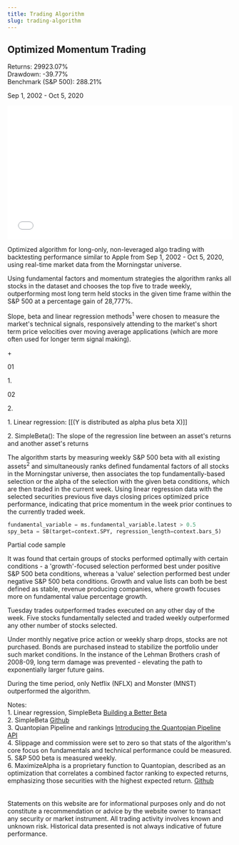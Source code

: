 ```yaml
---
title: Trading Algorithm
slug: trading-algorithm
---
```


  <div class="clearfix mb4">
    <div class="relative md-col md-col-8">
      <div class="border-box">
        <h2 class="mt0 mb4 pr2">Optimized Momentum Trading</h2>
      </div>
    </div>
  </div>

  <div class="clearfix mb4 flex">
    <div class="relative md-col md-col-4 push">
      <div class="border-box">
        <div class="flex bt pb2 pt2">
          <div>
            Returns: 29923.07%
            <br />
            Drawdown: -39.77%
          </div>
          <div class="push pl1">
            <span class="lg" />
          </div>
        </div>
        <div class="flex bt pb2 pt2">
          <div>
            Benchmark (S&P 500): 288.21%
          </div>
          <div class="push pl1">
            <span class="lh" />
          </div>
        </div>
      </div>
    </div>
  </div>

  <div class="clearfix">
    <p class="date">Sep 1, 2002 - Oct 5, 2020</p>
  </div>

  <div class="clearfix full-width mb4">
    <iframe
      width="100%"
      height="300px"
      frameborder="0"
      scrolling="no"
      src="//plotly.com/~ayako0/104.embed?link=false&modebar=false&logo=false">
    </iframe>
  </div>

  <div class="clearfix mb4">
    <div class="md-col-8">
      <p class="intro">
        Optimized algorithm for long-only, non-leveraged algo trading with
        backtesting performance similar to Apple from Sep 1, 2002 - Oct 5, 2020,
        using real-time market data from the Morningstar universe.
      </p>
      <p>
        Using fundamental factors and momentum strategies the algorithm ranks
        all stocks in the dataset and chooses the top five to trade weekly,
        outperforming most long term held stocks in the given time frame within
        the S&P 500 at a percentage gain of 28,777%.
      </p>
      <p>
        Slope, beta and linear regression methods<sup>1</sup> were chosen to
        measure the market's technical signals, responsively attending to the
        market's short term price velocities over moving average applications
        (which are more often used for longer term signal making).
      </p>
    </div>
  </div>

  <div class="clearfix mb4" style="max-width: 44rem">
    <div class="relative ml0 xs-col xs-col-2">
      <div class="border-box mt2 mb2">
        <p>+</p>
      </div>
    </div>
    <div class="relative ml0 xs-col xs-col-3">
      <div class="border-box mt2 mb2">
        <div class="clearfix">
          <div class="grid-sq-120">
            <div class="frame"></div>
            <div class="center">01</div>
          </div>
          <div>
            <p class="caption">1.</p>
          </div>
        </div>
      </div>
    </div>
    <div class="relative ml0 xs-col xs-col-3">
      <div class="border-box mt2 mb2">
        <div class="clearfix">
          <div class="grid-sq-120">
            <div class="frame"></div>
            <div class="center">02</div>
          </div>
          <div>
            <p class="caption">2.</p>
          </div>
        </div>
      </div>
    </div>
    <div class="relative ml0 xs-col xs-col-4">
      <div class="border-box mt2 mb2">
        <p class="notes">1. Linear regression: [[(Y is distributed as alpha plus beta X)]]</p>
        <p class="notes">
          2. SimpleBeta(): The slope of the regression line between an asset's
          returns and another asset's returns
        </p>
      </div>
    </div>
  </div>

  <div class="clearfix mb4">
    <div class="md-col-8">
      The algorithm starts by measuring weekly S&P 500 beta with all existing
      assets<sup class="super">2</sup> and simultaneously ranks defined fundamental factors of
      all stocks in the Morningstar universe, then associates the top
      fundamentally-based selection or the alpha of the selection with the given
      beta conditions, which are then traded in the current week. Using linear
      regression data with the selected securities previous five days closing
      prices optimized price performance, indicating that price momentum in the
      week prior continues to the currently traded week.
    </div>
  </div>

<div class="clearfix">

```python
fundamental_variable = ms.fundamental_variable.latest > 0.5
spy_beta = SB(target=context.SPY, regression_length=context.bars_5)
```

</div>

  <div class="clearfix code-caption mb4">Partial code sample</div>

  <div class="clearfix mb4">
    <div class="md-col-8">
      <p>
        It was found that certain groups of stocks performed optimally with
        certain conditions - a 'growth'-focused selection performed best under
        positive S&P 500 beta conditions, whereas a 'value' selection performed
        best under negative S&P 500 beta conditions. Growth and value lists can
        both be best defined as stable, revenue producing companies, where
        growth focuses more on fundamental value percentage growth.
      </p>
      <p>
        Tuesday trades outperformed trades executed on any other day of the
        week. Five stocks fundamentally selected and traded weekly outperformed
        any other number of stocks selected.
      </p>
      <p>
        Under monthly negative price action or weekly sharp drops, stocks are
        not purchased. Bonds are purchased instead to stabilize the portfolio
        under such market conditions. In the instance of the Lehman
        Brothers crash of 2008-09, long term damage was prevented - elevating
        the path to exponentially larger future gains.
      </p>
      <p>
        During the time period, only Netflix (NFLX) and Monster (MNST) outperformed the
        algorithm.
      </p>
    </div>
  </div>

  <div class="clearfix mb4">
    <div class="md-col-8">
      <div class="footnotes">
        Notes:
        <br />
        1. Linear regression, SimpleBeta
        <a
          href="https://quantopian-archive.netlify.app/notebooks/notebooks/quantopian_notebook_1.html"
          class="mb0 mt0"
        >
          Building a Better Beta
        </a>
        <br />
        2. SimpleBeta
        <a
          href="https://github.com/quantopian/zipline/blob/master/zipline/pipeline/factors/statistical.py"
          class="mb0 mt0"
        >
          Github
        </a>
        <br />
        3. Quantopian Pipeline and rankings
        <a href="https://www.youtube.com/watch?v=J8RzPVtW4X8" class="mb0 mt0">
          Introducing the Quantopian Pipeline API
        </a>
        <br />
        4. Slippage and commission were set to zero so that stats of the
        algorithm's core focus on fundamentals and technical performance could
        be measured.
        <br />
        5. S&P 500 beta is measured weekly.
        <br />
        6. MaximizeAlpha is a proprietary function to Quantopian, described as an
        optimization that correlates a combined factor ranking to expected
        returns, emphasizing those securities with the highest expected return.
        <a
          href="https://github.com/quantopian/research_public/blob/master/template_algorithms/long_short_equity_template.py"
          class="mb0 mt0"
        >
          Github
        </a>
        <br />
        <br />
        <br />
        Statements on this website are for informational purposes only and do not constitute a recommendation or advice by the website owner to transact any security or market instrument. All trading activity involves known and unknown risk. Historical data presented is not always indicative of future performance.
      </div>
    </div>
  </div>
